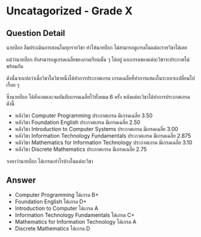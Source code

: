 # Uncatagorized - Grade X
## Question Detail
นายป๊อก ลืมประเมินการสอนในทุกรายวิชา ทำให้นายป๊อก ไม่สามารถดูเกรดในแต่ละรายวิชาได้เลย

แต่ว่านายป๊อก ยังสามารถดูเกรดเฉลี่ยของภาคเรียนนั้น ๆ ได้อยู่ และเกรดของแต่ละวิชาจะประกาศไม่พร้อมกัน

ดังนั้นจะแปลว่าเมื่อวิชาใดวิชาหนึ่งได้ทำการประกาศเกรด เกรดเฉลี่ยที่ทำการแสดงในระบบจะเปลี่ยนไปเรื่อย ๆ

ซึ่งนายป๊อก ได้สังเกตและจดบันทึกเกรดเฉลี่ยไว้ทั้งหมด 6 ครั้ง หลังแต่ละวิชาได้ทำการประกาศเกรด ดังนี้
- หลังวิชา Computer Programming ประกาศเกรด มีเกรดเฉลี่ย 3.50
- หลังวิชา Foundation English ประกาศเกรด มีเกรดเฉลี่ย 2.50
- หลังวิชา Introduction to Computer Systems ประกาศเกรด มีเกรดเฉลี่ย 3.00
- หลังวิชา Information Technology Fundamentals ประกาศเกรด มีเกรดเฉลี่ย 2.875
- หลังวิชา Mathematics for Information Technology ประกาศเกรด มีเกรดเฉลี่ย 3.10
- หลังวิชา Discrete Mathematics ประกาศเกรด มีเกรดเฉลี่ย 2.75

จงหาว่านายป๊อก ได้เกรดเท่าไรบ้างในแต่ละวิชา

## Answer
- Computer Programming ได้เกรด B+
- Foundation English ได้เกรด D+
- Introduction to Computer ได้เกรด A
- Information Technology Fundamentals ได้เกรด C+
- Mathematics for Information Technology ได้เกรด A
- Discrete Mathematics ได้เกรด D
